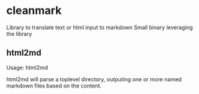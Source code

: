 # cleanmark

Library to translate text or html input to markdown
Small binary leveraging the library

## html2md

Usage: html2md <directory>

html2md will parse a toplevel directory, outputing one or more named markdown files based on the content. 

